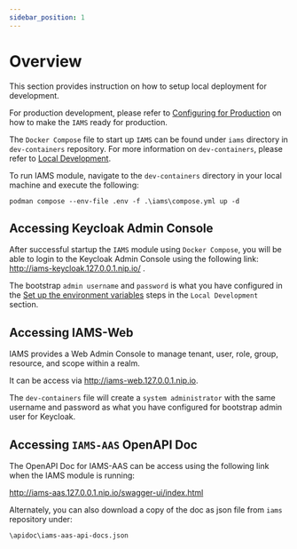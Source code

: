 ```yaml
---
sidebar_position: 1
---
```


# Overview

This section provides instruction on how to setup local deployment for development.

For production development, please refer to [Configuring for Production](../deployment/overview.md)
on how to make the `IAMS` ready for production.

The `Docker Compose` file to start up `IAMS` can be found under `iams` directory in `dev-containers` repository.
For more information on `dev-containers`, please refer to [Local Development](../../get-started/local-development.mdx).

To run IAMS module, navigate to the `dev-containers` directory in your local machine and execute the following:

```
podman compose --env-file .env -f .\iams\compose.yml up -d
```

## Accessing Keycloak Admin Console

After successful startup the `IAMS` module using `Docker Compose`, you will be able to login to the Keycloak Admin Console
using the following link: http://iams-keycloak.127.0.0.1.nip.io/ .

The bootstrap `admin username` and `password` is what you have configured in the [Set up the environment variables](../../get-started/local-development.mdx#2-set-up-the-environment-variables)
steps in the `Local Development` section.

## Accessing IAMS-Web 

IAMS provides a Web Admin Console to manage tenant, user, role, group, resource, and scope within a realm.

It can be access via  http://iams-web.127.0.0.1.nip.io.

The `dev-containers` file will create a `system administrator` with the same username and password as what you have configured for bootstrap admin user for Keycloak.


## Accessing `IAMS-AAS` OpenAPI Doc

The OpenAPI Doc for IAMS-AAS can be access using the following link when the IAMS module is running:

http://iams-aas.127.0.0.1.nip.io/swagger-ui/index.html

Alternately, you can also download a copy of the doc as json file from `iams` repository under:

`\apidoc\iams-aas-api-docs.json`

